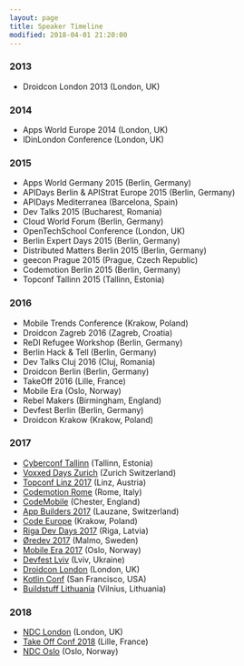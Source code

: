 ```yaml
---
layout: page
title: Speaker Timeline
modified: 2018-04-01 21:20:00
---
```

### 2013

  * Droidcon London 2013 (London, UK)

### 2014

  * Apps World Europe 2014 (London, UK)
  * IDinLondon Conference (London, UK)

### 2015

  * Apps World Germany 2015 (Berlin, Germany)
  * APIDays Berlin & APIStrat Europe 2015 (Berlin, Germany)
  * APIDays Mediterranea (Barcelona, Spain)
  * Dev Talks 2015 (Bucharest, Romania)
  * Cloud World Forum (Berlin, Germany)
  * OpenTechSchool Conference (London, UK)
  * Berlin Expert Days 2015 (Berlin, Germany)
  * Distributed Matters Berlin 2015 (Berlin, Germany)
  * geecon Prague 2015 (Prague, Czech Republic)
  * Codemotion Berlin 2015 (Berlin, Germany)
  * Topconf Tallinn 2015 (Tallinn, Estonia)

### 2016

  * Mobile Trends Conference (Krakow, Poland)
  * Droidcon Zagreb 2016 (Zagreb, Croatia)
  * ReDI Refugee Workshop (Berlin, Germany)
  * Berlin Hack & Tell (Berlin, Germany)
  * Dev Talks Cluj 2016 (Cluj, Romania)
  * Droidcon Berlin (Berlin, Germany)
  * TakeOff 2016 (Lille, France)
  * Mobile Era (Oslo, Norway)
  * Rebel Makers (Birmingham, England)
  * Devfest Berlin (Berlin, Germany)
  * Droidcon Krakow (Krakow, Poland)

### 2017

  * [Cyberconf Tallinn](http://topconf.com/cyber-conf-2017/) (Tallinn, Estonia)
  * [Voxxed Days Zurich](https://voxxeddays.com/zurich/) (Zurich Switzerland)
  * [Topconf Linz 2017](http://topconf.com/linz-2017/) (Linz, Austria)
  * [Codemotion Rome](http://rome2017.codemotionworld.com/) (Rome, Italy)
  * [CodeMobile](http://www.codemobile.co.uk/) (Chester, England)
  * [App Builders 2017](https://2017.appbuilders.ch/) (Lauzane, Switzerland)
  * [Code Europe](https://www.codeeurope.pl/en) (Krakow, Poland)
  * [Riga Dev Days 2017](https://rigadevdays.lv/) (Riga, Latvia)
  * [Øredev 2017](http://www.oredev.org/gen/oredev-2017) (Malmo, Sweden)
  * [Mobile Era 2017](https://mobileera.rocks/) (Oslo, Norway)
  * [Devfest Lviv](https://devfest.gdg.org.ua/) (Lviv, Ukraine)
  * [Droidcon London](http://uk.droidcon.com/conferences/8265-droidcon-london-2017) (London, UK)
  * [Kotlin Conf](https://www.kotlinconf.com/) (San Francisco, USA)
  * [Buildstuff Lithuania](http://buildstuff.lt/) (Vilnius, Lithuania)

  ### 2018

  * [NDC London](https://ndc-london.com/) (London, UK)
  * [Take Off Conf 2018](https://www.takeoffconf.io) (Lille, France)
  * [NDC Oslo](https://ndcoslo.com) (Oslo, Norway)